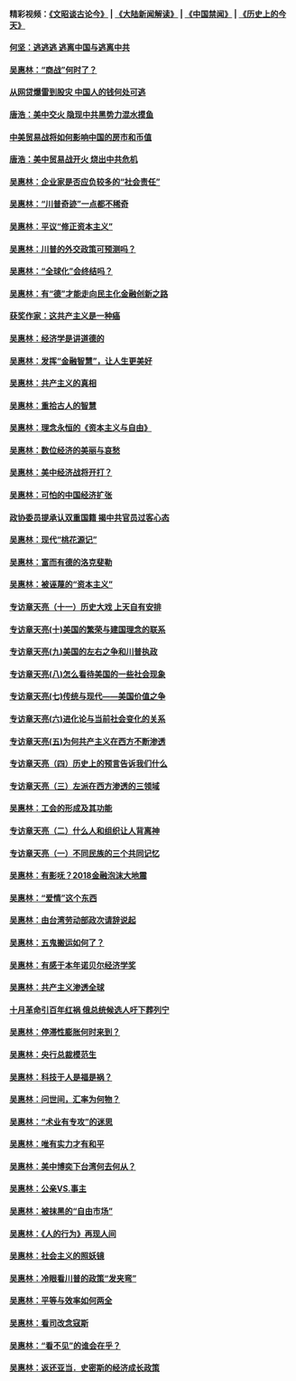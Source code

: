 #### 精彩视频：[《文昭谈古论今》](https://github.com/gfw-breaker/wenzhao/blob/master/README.md?t=11260032) | [《大陆新闻解读》](https://github.com/gfw-breaker/ntdtv-comedy/blob/master/README.md?t=11260032) | [《中国禁闻》](https://github.com/gfw-breaker/ntdtv-news/blob/master/README.md?t=11260032) | [《历史上的今天》](https://github.com/gfw-breaker/today-in-history/blob/master/README.md?t=11260032) 

#### [何坚：逃逃逃 逃离中国与逃离中共](../pages/nsc423/n10592891.md?t=11260032) 

#### [吴惠林：“商战”何时了？](../pages/nsc423/n10573558.md?t=11260032) 

#### [从网贷爆雷到股灾 中国人的钱何处可逃](../pages/nsc423/n10572800.md?t=11260032) 

#### [唐浩：美中交火 隐现中共黑势力混水摸鱼](../pages/nsc423/n10544040.md?t=11260032) 

#### [中美贸易战将如何影响中国的房市和币值](../pages/nsc423/n10543697.md?t=11260032) 

#### [唐浩：美中贸易战开火 烧出中共危机](../pages/nsc423/n10540126.md?t=11260032) 

#### [吴惠林：企业家是否应负较多的“社会责任”](../pages/nsc423/n10535022.md?t=11260032) 

#### [吴惠林：“川普奇迹”一点都不稀奇](../pages/nsc423/n10512808.md?t=11260032) 

#### [吴惠林：平议“修正资本主义”](../pages/nsc423/n10495724.md?t=11260032) 

#### [吴惠林：川普的外交政策可预测吗？](../pages/nsc423/n10462387.md?t=11260032) 

#### [吴惠林：“全球化”会终结吗？](../pages/nsc423/n10452838.md?t=11260032) 

#### [吴惠林：有“德”才能走向民主化金融创新之路](../pages/nsc423/n10432292.md?t=11260032) 

#### [获奖作家：这共产主义是一种癌](../pages/nsc423/n10431541.md?t=11260032) 

#### [吴惠林：经济学是讲道德的](../pages/nsc423/n10398014.md?t=11260032) 

#### [吴惠林：发挥“金融智慧”，让人生更美好](../pages/nsc423/n10375019.md?t=11260032) 

#### [吴惠林：共产主义的真相](../pages/nsc423/n10351394.md?t=11260032) 

#### [吴惠林：重拾古人的智慧](../pages/nsc423/n10337691.md?t=11260032) 

#### [吴惠林：理念永恒的《资本主义与自由》](../pages/nsc423/n10316274.md?t=11260032) 

#### [吴惠林：数位经济的美丽与哀愁](../pages/nsc423/n10292946.md?t=11260032) 

#### [吴惠林：美中经济战将开打？](../pages/nsc423/n10258825.md?t=11260032) 

#### [吴惠林：可怕的中国经济扩张](../pages/nsc423/n10219147.md?t=11260032) 

#### [政协委员提承认双重国籍 揭中共官员过客心态](../pages/nsc423/n10208809.md?t=11260032) 

#### [吴惠林：现代“桃花源记”](../pages/nsc423/n10185234.md?t=11260032) 

#### [吴惠林：富而有德的洛克斐勒](../pages/nsc423/n10142264.md?t=11260032) 

#### [吴惠林：被诬蔑的“资本主义”](../pages/nsc423/n10124816.md?t=11260032) 

#### [专访章天亮（十一）历史大戏 上天自有安排](../pages/nsc423/n10094905.md?t=11260032) 

#### [专访章天亮(十)美国的繁荣与建国理念的联系](../pages/nsc423/n10094899.md?t=11260032) 

#### [专访章天亮(九)美国的左右之争和川普执政](../pages/nsc423/n10094889.md?t=11260032) 

#### [专访章天亮(八)怎么看待美国的一些社会现象](../pages/nsc423/n10094857.md?t=11260032) 

#### [专访章天亮(七)传统与现代——美国价值之争](../pages/nsc423/n10093140.md?t=11260032) 

#### [专访章天亮(六)进化论与当前社会变化的关系](../pages/nsc423/n10092036.md?t=11260032) 

#### [专访章天亮(五)为何共产主义在西方不断渗透](../pages/nsc423/n10083620.md?t=11260032) 

#### [专访章天亮（四）历史上的预言告诉我们什么](../pages/nsc423/n10083606.md?t=11260032) 

#### [专访章天亮（三）左派在西方渗透的三领域](../pages/nsc423/n10081115.md?t=11260032) 

#### [吴惠林：工会的形成及其功能](../pages/nsc423/n10080633.md?t=11260032) 

#### [专访章天亮（二）什么人和组织让人背离神](../pages/nsc423/n10076637.md?t=11260032) 

#### [专访章天亮（一）不同民族的三个共同记忆](../pages/nsc423/n10074188.md?t=11260032) 

#### [吴惠林：有影呒？2018金融泡沫大地震](../pages/nsc423/n10040534.md?t=11260032) 

#### [吴惠林：“爱情”这个东西](../pages/nsc423/n10019423.md?t=11260032) 

#### [吴惠林：由台湾劳动部政次请辞说起](../pages/nsc423/n9979679.md?t=11260032) 

#### [吴惠林：五鬼搬运如何了？](../pages/nsc423/n9925338.md?t=11260032) 

#### [吴惠林：有感于本年诺贝尔经济学奖](../pages/nsc423/n9871883.md?t=11260032) 

#### [吴惠林：共产主义渗透全球](../pages/nsc423/n9812748.md?t=11260032) 

#### [十月革命引百年红祸 俄总统候选人吁下葬列宁](../pages/nsc423/n9810182.md?t=11260032) 

#### [吴惠林：停滞性膨胀何时来到？](../pages/nsc423/n9764136.md?t=11260032) 

#### [吴惠林：央行总裁模范生](../pages/nsc423/n9728134.md?t=11260032) 

#### [吴惠林：科技于人是福是祸？](../pages/nsc423/n9672982.md?t=11260032) 

#### [吴惠林：问世间，汇率为何物？](../pages/nsc423/n9621788.md?t=11260032) 

#### [吴惠林：“术业有专攻”的迷思](../pages/nsc423/n9580363.md?t=11260032) 

#### [吴惠林：唯有实力才有和平](../pages/nsc423/n9529599.md?t=11260032) 

#### [吴惠林：美中博奕下台湾何去何从？](../pages/nsc423/n9483598.md?t=11260032) 

#### [吴惠林：公亲VS.事主](../pages/nsc423/n9425637.md?t=11260032) 

#### [吴惠林：被抹黑的“自由市场”](../pages/nsc423/n9351545.md?t=11260032) 

#### [吴惠林：《人的行为》再现人间](../pages/nsc423/n9296339.md?t=11260032) 

#### [吴惠林：社会主义的照妖镜](../pages/nsc423/n9243460.md?t=11260032) 

#### [吴惠林：冷眼看川普的政策“发夹弯”](../pages/nsc423/n9120684.md?t=11260032) 

#### [吴惠林：平等与效率如何两全](../pages/nsc423/n9075430.md?t=11260032) 

#### [吴惠林：看司改念寇斯](../pages/nsc423/n9024915.md?t=11260032) 

#### [吴惠林：“看不见”的谁会在乎？](../pages/nsc423/n8977488.md?t=11260032) 

#### [吴惠林：返还亚当．史密斯的经济成长政策](../pages/nsc423/n8931896.md?t=11260032) 

